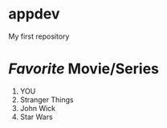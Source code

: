 # appdev
My first repository
# _Favorite_ **Movie/Series**

1. YOU
2. Stranger Things
3. John Wick
4. Star Wars

